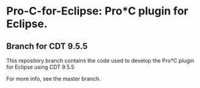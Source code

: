 # Pro-C-for-Eclipse: Pro*C plugin for Eclipse.

## Branch for CDT 9.5.5

This repository branch contains the code used to develop the Pro*C plugin for Eclipse using CDT 9.5.5

For more info, see the master branch.